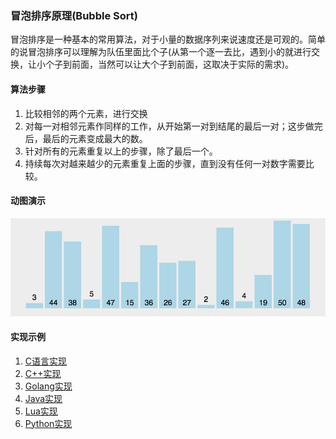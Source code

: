 ### 冒泡排序原理(Bubble Sort)
冒泡排序是一种基本的常用算法，对于小量的数据序列来说速度还是可观的。简单的说冒泡排序可以理解为队伍里面比个子(从第一个逐一去比，遇到小的就进行交换，让小个子到前面，当然可以让大个子到前面，这取决于实际的需求)。

#### 算法步骤
1. 比较相邻的两个元素，进行交换
2. 对每一对相邻元素作同样的工作，从开始第一对到结尾的最后一对；这步做完后，最后的元素变成最大的数。
3. 针对所有的元素重复以上的步骤，除了最后一个。
4. 持续每次对越来越少的元素重复上面的步骤，直到没有任何一对数字需要比较。

#### 动图演示
![bubble](https://github.com/usthooz/algorithm/blob/master/sort/img/bubbole.gif)

#### 实现示例
1. [C语言实现](https://github.com/usthooz/algorithm/blob/master/sort/%E5%86%92%E6%B3%A1%E6%8E%92%E5%BA%8F/bubble.c)  
2. [C++实现](https://github.com/usthooz/algorithm/blob/master/sort/%E5%86%92%E6%B3%A1%E6%8E%92%E5%BA%8F/bubble.cpp)  
3. [Golang实现](https://github.com/usthooz/algorithm/blob/master/sort/%E5%86%92%E6%B3%A1%E6%8E%92%E5%BA%8F/bubble.go)  
4. [Java实现](https://github.com/usthooz/algorithm/blob/master/sort/%E5%86%92%E6%B3%A1%E6%8E%92%E5%BA%8F/bubble.java)  
5. [Lua实现](https://github.com/usthooz/algorithm/blob/master/sort/%E5%86%92%E6%B3%A1%E6%8E%92%E5%BA%8F/bubble.lua)  
6. [Python实现](https://github.com/usthooz/algorithm/blob/master/sort/%E5%86%92%E6%B3%A1%E6%8E%92%E5%BA%8F/bubble.py)  

